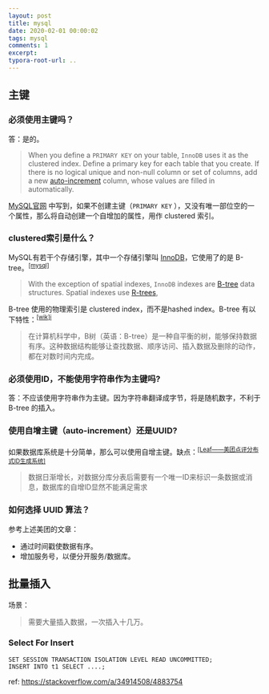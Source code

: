 ```yaml
---
layout: post
title: mysql
date: 2020-02-01 00:00:02
tags: mysql
comments: 1
excerpt:
typora-root-url: ..
---
```


## 主键

### 必须使用主键吗？

答：是的。

> When you define a `PRIMARY KEY` on your table, `InnoDB` uses it as the clustered index. Define a primary key for each table that you create. If there is no logical unique and non-null column or set of columns, add a new [auto-increment](https://dev.mysql.com/doc/refman/8.0/en/glossary.html#glos_auto_increment) column, whose values are filled in automatically.

[MySQL官网](https://dev.mysql.com/doc/refman/8.0/en/innodb-index-types.html) 中写到，如果不创建主键（`PRIMARY KEY` ），又没有唯一部位空的一个属性，那么将自动创建一个自增加的属性，用作 clustered 索引。

### clustered索引是什么？

MySQL有若干个存储引擎，其中一个存储引擎叫 [InnoDB](https://dev.mysql.com/doc/refman/8.0/en/glossary.html#glos_innodb)，它使用了的是 B-tree。<sup>[[mysql]](https://dev.mysql.com/doc/refman/8.0/en/innodb-physical-structure.html)</sup>

> With the exception of spatial indexes, `InnoDB` indexes are [B-tree](https://dev.mysql.com/doc/refman/8.0/en/glossary.html#glos_b_tree) data structures. Spatial indexes use [R-trees](https://dev.mysql.com/doc/refman/8.0/en/glossary.html#glos_r_tree),

B-tree 使用的物理索引是 clustered index，而不是hashed index。B-tree 有以下特性：<sup>[[wik]i](https://zh.wikipedia.org/wiki/B%E6%A0%91)</sup>

> 在计算机科学中，B树（英语：B-tree）是一种自平衡的树，能够保持数据有序。这种数据结构能够让查找数据、顺序访问、插入数据及删除的动作，都在对数时间内完成。

### 必须使用ID，不能使用字符串作为主键吗?

答：不应该使用字符串作为主键。因为字符串翻译成字节，将是随机数字，不利于 B-tree 的插入。

### 使用自增主键（auto-increment）还是UUID?

如果数据库系统是十分简单，那么可以使用自增主键。缺点：<sup>[[Leaf——美团点评分布式ID生成系统]](https://tech.meituan.com/2017/04/21/mt-leaf.html)</sup>

> 数据日渐增长，对数据分库分表后需要有一个唯一ID来标识一条数据或消息，数据库的自增ID显然不能满足需求

### 如何选择 UUID 算法？

参考上述美团的文章：

- 通过时间戳使数据有序。
- 增加服务号，以便分开服务/数据库。

## 批量插入

场景：

> 需要大量插入数据，一次插入十几万。

### Select For Insert 

```mysql
SET SESSION TRANSACTION ISOLATION LEVEL READ UNCOMMITTED;
INSERT INTO t1 SELECT ....;
```

ref: https://stackoverflow.com/a/34914508/4883754

<!--事务等级设置为：[READ UNCOMMITTED](https://www.liaoxuefeng.com/wiki/1177760294764384/1219071817284064)，可能出现脏读。-->